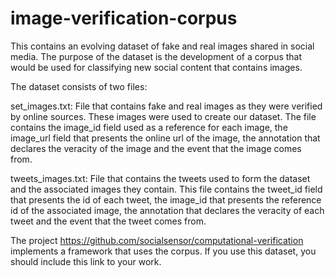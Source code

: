 image-verification-corpus
=========================

This contains an evolving dataset of fake and real images shared in social media. The purpose of the dataset is the development of a corpus that would be used for classifying new social content that contains images.

The dataset consists of two files:

set_images.txt: File that contains fake and real images as they were verified by online sources. These images were used to create our dataset. The file contains the image_id field used as a reference for each image, the image_url field that presents the online url of the image, the annotation that declares the veracity of the image and the event that the image comes from.

tweets_images.txt: File that contains the tweets used to form the dataset and the associated images they contain. This file contains the tweet_id field that presents the id of each tweet, the image_id that presents the reference id of the associated image, the annotation that declares the veracity of each tweet and the event that the tweet comes from. 

The project https://github.com/socialsensor/computational-verification implements a framework that uses the corpus. If you use this dataset, you should include this link to your work. 
